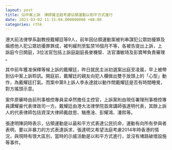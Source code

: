 ```yaml
---
layout: post
title: 佔中案上訴　律師冀法庭考慮佔領運動以和平方式進行
date: 2021-03-02 11:15:04.000000000 +08:00
categories: rthk
---
```


港大前法律學系副教授戴耀廷等9人，前年因佔領運動案被判串謀犯公眾妨擾罪及煽惑他人犯公眾妨擾罪罪成，被判緩刑至監禁16個月不等，各被告提出上訴，上訴庭今日開庭，3位法官包括上訴庭副庭長麥機智、法官潘敏琦及彭寶琴負責審理 。

其中前年獲准保釋等候上訴的戴耀廷，昨日就民主派初選案出庭至凌晨，早上被帶到佔中案上訴聆訊。開庭前，戴耀廷的親友向犯人欄做出雙手放頭上的「心型」動作，為戴耀廷打氣。而案中第9上訴人李永達就以動作問戴耀廷是否有時間睡覺，對方搖頭示意。

案件原審時由前刑事檢控專員梁卓然擔任主控官，上訴案則由現任署理刑事檢控專員譚耀豪代表律政司一方。戴耀廷由港大法律學院首席講師張達明代表，其餘上訴人的代表律師包括資深大律師戴啟思、駱應淦、彭耀鴻、潘熙等。

張達明陳詞時表示，佔領運動是以最和平方式表達公民抗命，運動有向所有參與者表明，要以非暴力的方式表達訴求，張達明又希望法庭考慮2014年時香港的情況，與現時有很大區別，當時的示威活動是以和平方式進行，並沒有堵路破壞設施等事件。
